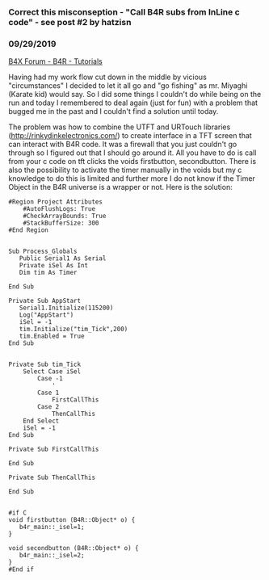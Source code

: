 ### Correct this misconseption - "Call B4R subs from InLine c code" - see post #2 by hatzisn
### 09/29/2019
[B4X Forum - B4R - Tutorials](https://www.b4x.com/android/forum/threads/110022/)

Having had my work flow cut down in the middle by vicious "circumstances" I decided to let it all go and "go fishing" as mr. Miyaghi (Karate kid) would say. So I did some things I couldn't do while being on the run and today I remembered to deal again (just for fun) with a problem that bugged me in the past and I couldn't find a solution until today.  
  
The problem was how to combine the UTFT and URTouch libraries (<http://rinkydinkelectronics.com/>) to create interface in a TFT screen that can interact with B4R code. It was a firewall that you just couldn't go through so I figured out that I should go around it. All you have to do is call from your c code on tft clicks the voids firstbutton, secondbutton. There is also the possibility to activate the timer manually in the voids but my c knowledge to do this is limited and further more I do not know if the Timer Object in the B4R universe is a wrapper or not. Here is the solution:  
  

```B4X
#Region Project Attributes  
    #AutoFlushLogs: True  
    #CheckArrayBounds: True  
    #StackBufferSize: 300  
#End Region  
  
  
Sub Process_Globals  
   Public Serial1 As Serial  
   Private iSel As Int  
   Dim tim As Timer  
   
End Sub  
  
Private Sub AppStart  
   Serial1.Initialize(115200)  
   Log("AppStart")  
   iSel = -1  
   tim.Initialize("tim_Tick",200)  
   tim.Enabled = True  
End Sub  
  
  
Private Sub tim_Tick  
    Select Case iSel  
        Case -1  
            '  
        Case 1  
            FirstCallThis  
        Case 2  
            ThenCallThis  
    End Select  
    iSel = -1  
End Sub  
  
Private Sub FirstCallThis  
     
End Sub  
  
Private Sub ThenCallThis  
     
End Sub  
  
  
#if C  
void firstbutton (B4R::Object* o) {  
   b4r_main::_isel=1;  
}  
  
void secondbutton (B4R::Object* o) {  
   b4r_main::_isel=2;  
}  
#End if
```